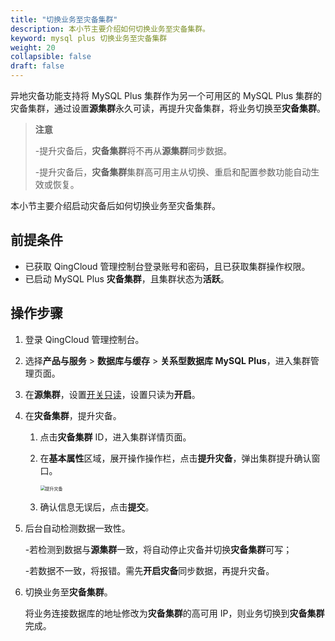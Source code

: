 ```yaml
---
title: "切换业务至灾备集群"
description: 本小节主要介绍如何切换业务至灾备集群。 
keyword: mysql plus 切换业务至灾备集群
weight: 20
collapsible: false
draft: false
---
```


异地灾备功能支持将 MySQL Plus 集群作为另一个可用区的 MySQL Plus 集群的灾备集群，通过设置**源集群**永久可读，再提升灾备集群，将业务切换至**灾备集群**。

> **注意**
> 
> -提升灾备后，**灾备集群**将不再从**源集群**同步数据。
> 
> -提升灾备后，**灾备集群**集群高可用主从切换、重启和配置参数功能自动生效或恢复。

本小节主要介绍启动灾备后如何切换业务至灾备集群。

## 前提条件

- 已获取 QingCloud 管理控制台登录账号和密码，且已获取集群操作权限。
- 已启动 MySQL Plus **灾备集群**，且集群状态为**活跃**。

## 操作步骤

1. 登录 QingCloud 管理控制台。
2. 选择**产品与服务** > **数据库与缓存** > **关系型数据库 MySQL Plus**，进入集群管理页面。
3. 在**源集群**，设置[开关只读](../../node_lifecycle/read_only_node)，设置只读为**开启**。
4. 在**灾备集群**，提升灾备。

   1. 点击**灾备集群** ID，进入集群详情页面。
   2. 在**基本属性**区域，展开操作操作栏，点击**提升灾备**，弹出集群提升确认窗口。

      <img src="../../../_images/switch_dr.png" alt="提升灾备" style="zoom:50%;" />

   3. 确认信息无误后，点击**提交**。

5. 后台自动检测数据一致性。

   -若检测到数据与**源集群**一致，将自动停止灾备并切换**灾备集群**可写；
   
   -若数据不一致，将报错。需先**开启灾备**同步数据，再提升灾备。

6. 切换业务至**灾备集群**。

   将业务连接数据库的地址修改为**灾备集群**的高可用 IP，则业务切换到**灾备集群**完成。
